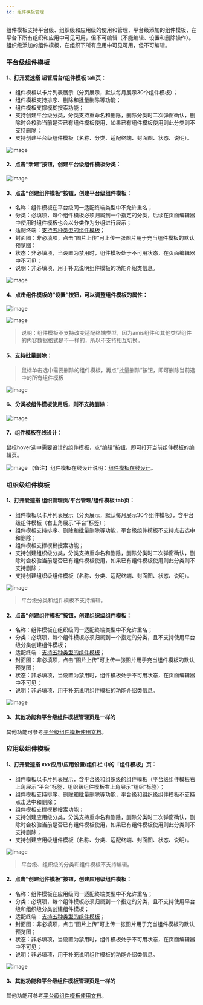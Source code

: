 ```yaml
---
id: 组件模板管理
---
```


组件模板支持平台级、组织级和应用级的使用和管理，平台级添加的组件模板，在平台下所有组织和应用中可见可用，但不可编辑（不能编辑、设置和删除操作）。组织级添加的组件模板，在组织下所有应用中可见可用，但不可编辑。

### 平台级组件模板

#### 1、打开爱速搭 超管后台/组件模板 tab页：
- 组件模板以卡片列表展示（分页展示，默认每月展示30个组件模板）；
- 组件模板支持排序、删除和批量删除等功能；
- 组件模板支撑模糊搜索功能；
- 支持创建平台级分类，分类支持重命名和删除，删除分类时二次弹窗确认，删除时会校验当前是否已有组件模板使用，如果已有组件模板使用则此分类则不支持删除；
- 支持创建平台级组件模板（名称、分类、适配终端、封面图、状态、说明）。

![image](/img/组件模板/platform/widget-tpl-manage.png)

#### 2、点击“新建”按钮，创建平台级组件模板分类：

![image](/img/组件模板/platform/widget-tpl-type.png)

#### 3、点击“创建组件模板”按钮，创建平台级组件模板：
- 名称：组件模板在平台级同一适配终端类型中不允许重名；
- 分类：必填项，每个组件模板必须归属到一个指定的分类，后续在页面编辑器中使用时组件模板也会以分类作为分组进行展示；
- 适配终端：[支持五种类型的组件模板](../组件模板/功能介绍#2支持五种类型的组件模板)；
- 封面图：非必填项，点击“图片上传”可上传一张图片用于充当组件模板的默认预览图；
- 状态：非必填项，当设置为禁用时，组件模板处于不可用状态，在页面编辑器中不可见；
- 说明：非必填项，用于补充说明组件模板的功能介绍类信息。

![image](/img/组件模板/platform/create-widget-tpl.png)

#### 4、点击组件模板的“设置”按钮，可以调整组件模板的属性：

![image](/img/组件模板/platform/widget-tpl-setting.png)

![image](/img/组件模板/platform/widget-tpl-setting-form.png)
> 说明：组件模板不支持改变适配终端类型，因为amis组件和其他类型组件的内容数据格式是不一样的，所以不支持相互切换。

#### 5、支持批量删除：
> 鼠标单击选中需要删除的组件模板，再点“批量删除”按钮，即可删除当前选中的所有组件模板

![image](/img/组件模板/platform/widget-tpl-delete.png)

#### 6、分类被组件模板使用后，则不支持删除：

![image](/img/组件模板/platform/widget-tpl-type-delete.png)

#### 7、组件模板在线设计：
鼠标hover选中需要设计的组件模板，点“编辑”按钮，即可打开当前组件模板的编辑页。

![image](/img/组件模板/platform/widget-tpl-editor-page.png)
【备注】组件模板在线设计说明：[组件模板在线设计](./组件模板在线设计.md)。

### 组织级组件模板

#### 1、打开爱速搭 组织管理页/平台管理/组件模板 tab页：
- 组件模板以卡片列表展示（分页展示，默认每月展示30个组件模板），含平台级组件模板（右上角展示“平台”标签）；
- 组件模板支持排序、删除和批量删除等功能，平台级组件模板不支持点击选中和删除；
- 组件模板支撑模糊搜索功能；
- 支持创建组织级分类，分类支持重命名和删除，删除分类时二次弹窗确认，删除时会校验当前是否已有组件模板使用，如果已有组件模板使用则此分类则不支持删除；
- 支持创建组织级组件模板（名称、分类、适配终端、封面图、状态、说明）。

![image](/img/组件模板/company/widget-tpl-manage.png)
> 平台级分类和组件模板不支持编辑。

#### 2、点击“创建组件模板”按钮，创建组织级组件模板：
- 名称：组件模板在组织级同一适配终端类型中不允许重名；
- 分类：必填项，每个组件模板必须归属到一个指定的分类，且不支持使用平台级分类创建组件模板；
- 适配终端：[支持五种类型的组件模板](../组件模板/功能介绍#2支持五种类型的组件模板)；
- 封面图：非必填项，点击“图片上传”可上传一张图片用于充当组件模板的默认预览图；
- 状态：非必填项，当设置为禁用时，组件模板处于不可用状态，在页面编辑器中不可见；
- 说明：非必填项，用于补充说明组件模板的功能介绍类信息。

![image](/img/组件模板/company/create-widget-tpl.png)

#### 3、其他功能和平台级组件模板管理页是一样的
其他功能可参考[平台级组件模板使用文档](./组件模板管理.md#平台级组件模板)。

### 应用级组件模板

#### 1、打开爱速搭 xxx应用/应用设置/组件栏 中的「组件模板」页：
- 组件模板以卡片列表展示，含平台级和组织级的组件模板（平台级组件模板右上角展示“平台”标签，组织级组件模板右上角展示“组织”标签）；
- 组件模板支持排序、删除和批量删除等功能，平台级和组织级组件模板不支持点击选中和删除；
- 组件模板支撑模糊搜索功能；
- 支持创建应用级分类，分类支持重命名和删除，删除分类时二次弹窗确认，删除时会校验当前是否已有组件模板使用，如果已有组件模板使用则此分类则不支持删除；
- 支持创建应用级组件模板（名称、分类、适配终端、封面图、状态、说明）。

![image](/img/组件模板/app/widget-tpl-manage.png)
> 平台级、组织级的分类和组件模板不支持编辑。

#### 2、点击“创建组件模板”按钮，创建应用级组件模板：
- 名称：组件模板在应用级同一适配终端类型中不允许重名；
- 分类：必填项，每个组件模板必须归属到一个指定的分类，且不支持使用平台级和组织级分类创建组件模板；
- 适配终端：[支持五种类型的组件模板](../组件模板/功能介绍#2支持五种类型的组件模板)；
- 封面图：非必填项，点击“图片上传”可上传一张图片用于充当组件模板的默认预览图；
- 状态：非必填项，当设置为禁用时，组件模板处于不可用状态，在页面编辑器中不可见；
- 说明：非必填项，用于补充说明组件模板的功能介绍类信息。

![image](/img/组件模板/app/create-widget-tpl.png)

#### 3、其他功能和平台级组件模板管理页是一样的
其他功能可参考[平台级组件模板使用文档](./组件模板管理.md#平台级组件模板)。